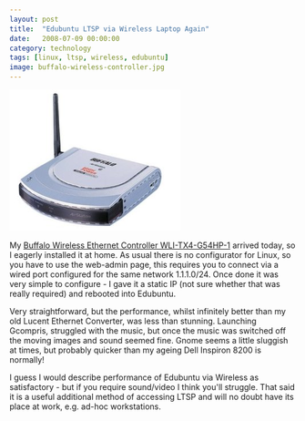 ```yaml
---
layout: post
title:  "Edubuntu LTSP via Wireless Laptop Again"
date:   2008-07-09 00:00:00
category: technology 
tags: [linux, ltsp, wireless, edubuntu]
image: buffalo-wireless-controller.jpg
---
```


<img src="/assets/buffalo-wireless-controller.jpg" class="image-right" alt="Buffalo Wireless Controller">

My [Buffalo Wireless Ethernet Controller WLI-TX4-G54HP-1](https://www.dabs4work.com/productview.aspx?QuickLinx=3XB9) arrived today, so I eagerly installed it at home.  As usual there is no configurator for Linux, so you have to use the web-admin page, this requires you to connect via a wired port configured for the same network 1.1.1.0/24.  Once done it was very simple to configure - I gave it a static IP (not sure whether that was really required) and rebooted into Edubuntu.

<!--more-->

Very straightforward, but the performance, whilst infinitely better than my old Lucent Ethernet Converter, was less than stunning.  Launching Gcompris, struggled with the music, but once the music was switched off the moving images and sound seemed fine.  Gnome seems a little sluggish at times, but probably quicker than my ageing Dell Inspiron 8200 is normally!

I guess I would describe performance of Edubuntu via Wireless as satisfactory - but if you require sound/video I think you'll struggle.  That said it is a useful additional method of accessing LTSP and will no doubt have its place at work, e.g. ad-hoc workstations.

